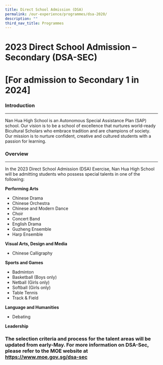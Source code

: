 ```yaml
---
title: Direct School Admission (DSA)
permalink: /our-experience/programmes/dsa-2020/
description: ""
third_nav_title: Programmes
---
```

# **2023 Direct School Admission – Secondary (DSA-SEC)**
 
# **[For admission to Secondary 1 in 2024]**
 
### **Introduction**
----------------

Nan Hua High School is an Autonomous Special Assistance Plan (SAP) school. Our vision is to be a school of excellence that nurtures world-ready Bicultural Scholars who embrace tradition and are champions of society. Our mission is to nurture confident, creative and cultured students with a passion for learning.
  

### **Overview**
------------

In the 2023 Direct School Admission (DSA) Exercise, Nan Hua High School will be admitting students who possess special talents in one of the following:  
 
**Performing Arts**

* Chinese Drama  
* Chinese Orchestra
* Chinese and Modern Dance
* Choir
* Concert Band 
* English Drama
* Guzheng Ensemble
* Harp Ensemble

**Visual Arts, Design and Media**

* Chinese Calligraphy

**Sports and Games**

* Badminton
* Basketball (Boys only)
* Netball (Girls only)
* Softball (Girls only)
* Table Tennis
* Track & Field

**Language and Humanities**

* Debating

**Leadership**

### The selection criteria and process for the talent areas will be updated from early-May. For more information on DSA-Sec, please refer to the MOE website at https://www.moe.gov.sg/dsa-sec